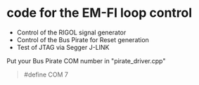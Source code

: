 # code for the EM-FI loop control
* Control of the RIGOL signal generator
* Control of the Bus Pirate for Reset generation
* Test of JTAG via Segger J-LINK

Put your Bus Pirate COM number in "pirate_driver.cpp"
> #define COM 7
